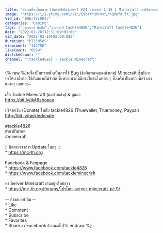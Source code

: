 ```yaml
---
title: "สร้างเครื่องปั้มทราย (มีทรายใช้ไม่จำกัด~) #24 มายคราฟ 1.18 | Minecraft เอาชีวิตรอดมายคราฟ"
image: "https:\/\/i.ytimg.com\/vi\/E9brtYiRH4c\/hqdefault.jpg"
vid_id: "E9brtYiRH4c"
categories: "Gaming"
tags: ["มายคราฟ พี่แท็ค","มายคราฟ tackle4826","Minecraft tackle4826"]
date: "2022-02-20T12:31:09+03:00"
vid_date: "2022-02-19T02:00:04Z"
duration: "PT25M58S"
viewcount: "142750"
likeCount: "6599"
dislikeCount: ""
channel: "[tackle4826] - Tackle Minecraft"
---
```

{% raw %}เครื่องปั้มทรายนั้นเป็นการใช้ Bug (ข้อผิดพลาดของตัวเกม) Minecraft ซึ่งมันจะทำให้เรามีทรายใช้กันอยากไม่จำกัด ซึ่งทรายพวกนี้มีประโยชน์ในหลายๆ ซึ่งเครื่องปั้มทรายนี้สร้างง่ายมากๆ เลยหละ~<br /><br />เสื้อ Tackle Minecraft (ผมสามเส้น) &amp; หูแมว<br /><a rel="nofollow" target="blank" href="https://bit.ly/tk48shopee">https://bit.ly/tk48shopee</a><br /><br />บริจาคเงิน (Donate) ให้กับ tackle4826 (Truewallet, Truemoney, Paypal)<br /><a rel="nofollow" target="blank" href="http://bit.ly/tackledonate">http://bit.ly/tackledonate</a><br /><br />#tackle4826<br />#เอาชีวิตรอด<br />#minecraft<br /><br />:: ติดตามข่าวสาร Update ใหม่ๆ ::<br />* <a rel="nofollow" target="blank" href="https://mc-th.org">https://mc-th.org</a><br /><br />Facebook &amp; Fanpage<br />* <a rel="nofollow" target="blank" href="https://www.facebook.com/tackle4826">https://www.facebook.com/tackle4826</a><br />* <a rel="nofollow" target="blank" href="https://www.facebook.com/tackleminecraft">https://www.facebook.com/tackleminecraft</a><br /><br />หา Server Minecraft เล่นอยู่หรือปล่าว<br />* <a rel="nofollow" target="blank" href="https://mc-th.org/forums/โปรโมท-server-minecraft-pc.9/">https://mc-th.org/forums/โปรโมท-server-minecraft-pc.9/</a><br /><br />-- ถ้าชอบอย่าลืม --<br />* Like<br />* Comment<br />* Subscribe<br />* Favorites<br />* Share ลง Facebook ด้วยนะฮับ{% endraw %}

